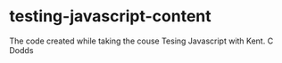 # testing-javascript-content
The code created while taking the couse Tesing Javascript with Kent. C Dodds
